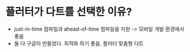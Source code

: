 # 플러터가 다트를 선택한 이유?
- just-in-time 컴파일과 ahead-of-time 컴파일을 지원 -> 모바일 개발 환경에서 좋음
- 둘 다 구글이 만들었다. 최적화 하기 좋음. 플러터 맞춤형 다트
